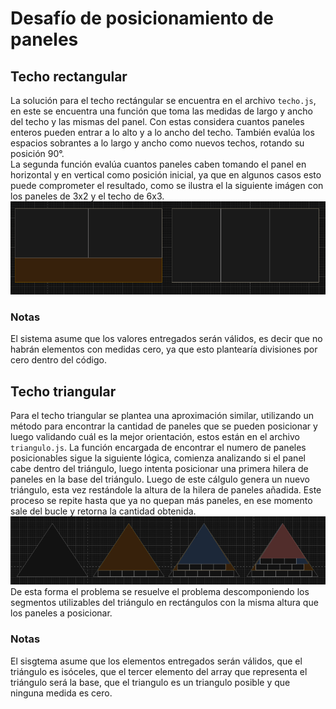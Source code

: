 # Desafío de posicionamiento de paneles

## Techo rectangular
La solución para el techo rectángular se encuentra en el archivo `techo.js`, en este se encuentra una función que toma las medidas de largo y ancho del techo y las mismas del panel. Con estas considera cuantos paneles enteros pueden entrar a lo alto y a lo ancho del techo. También evalúa los espacios sobrantes a lo largo y ancho como nuevos techos, rotando su posición 90°.  
La segunda función evalúa cuantos paneles caben tomando el panel en horizontal y en vertical como posición inicial, ya que en algunos casos esto puede comprometer el resultado, como se ilustra el la siguiente imágen con los paneles de 3x2 y el techo de 6x3.  
![imagen del panel horizontal](./resources/techo36.png)  

### Notas
El sistema asume que los valores entregados serán válidos, es decir que no habrán elementos con medidas cero, ya que esto plantearía divisiones por cero dentro del código.  

## Techo triangular

Para el techo triangular se plantea una aproximación similar, utilizando un método para encontrar la cantidad de paneles que se pueden posicionar y luego validando cuál es la mejor orientación, estos están en el archivo `triangulo.js`. La función encargada de encontrar el numero de paneles posicionables sigue la siguiente lógica, comienza analizando si el panel cabe dentro del triángulo, luego intenta posicionar una primera hilera de paneles en la base del triángulo. Luego de este cálgulo genera un nuevo triángulo, esta vez restándole la altura de la hilera de paneles añadida. Este proceso se repite hasta que ya no quepan más paneles, en ese momento sale del bucle y retorna la cantidad obtenida. 
![proceso de construccion de triangulos](./resources/proceso-triangulo.png)  
De esta forma el problema se resuelve el problema descomponiendo los segmentos utilizables del triángulo en rectángulos con la misma altura que los paneles a posicionar.

### Notas
El sisgtema asume que los elementos entregados serán válidos, que el triángulo es isóceles, que el tercer elemento del array que representa el triángulo será la base, que el triangulo es un triangulo posible y que ninguna medida es cero.  

